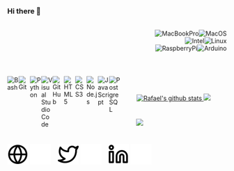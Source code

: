 ### Hi there 👋

<div style="display: inline_block"><br>
    <img align="right" alt="MacOS" src="https://img.shields.io/badge/mac%20os-000000?style=for-the-badge&logo=apple&logoColor=white"/>
    <img align="right" alt="MacBookPro" src="https://img.shields.io/badge/Apple-MacBook_Pro-999999?style=for-the-badge&logo=apple&logoColor=white"/>
    <br>
    <img align="right" alt="Linux" src="https://img.shields.io/badge/Linux-FCC624?style=for-the-badge&logo=linux&logoColor=black"/>
    <img align="right" alt="Intel" src="https://img.shields.io/badge/Intel-Core-0071C5?style=for-the-badge&logo=intel&logoColor=white"/>
    <br>
    <img align="right" alt="Arduino" src="https://img.shields.io/badge/Arduino-00979D?style=for-the-badge&logo=Arduino&logoColor=white"/>
    <img align="right" alt="RaspberryPi" src="https://img.shields.io/badge/Raspberry%20Pi-A22846?style=for-the-badge&logo=Raspberry%20Pi&logoColor=white"/>
</div><br>

#

<div style="display: inline_block"><br>
  <img align="left" alt="Bash" width="26px" src="https://cdn.jsdelivr.net/gh/devicons/devicon/icons/bash/bash-original.svg"/>
  <img align="left" alt="Git" width="26px" src="https://cdn.jsdelivr.net/gh/devicons/devicon/icons/git/git-original.svg"/>
  <img align="left" alt="Python" width="26px" src="https://cdn.jsdelivr.net/gh/devicons/devicon/icons/python/python-original.svg"/>
  <img align="left" alt="Visual Studio Code" width="26px" src="https://cdn.jsdelivr.net/gh/devicons/devicon/icons/vscode/vscode-original.svg"/>
  <img align="left" alt="GitHub" width="26px" src="https://user-images.githubusercontent.com/3369400/139448065-39a229ba-4b06-434b-bc67-616e2ed80c8f.png"/>
  <img align="left" alt="HTML5" width="26px" src="https://cdn.jsdelivr.net/gh/devicons/devicon/icons/html5/html5-original.svg"/>
  <img align="left" alt="CSS3" width="26px" src="https://cdn.jsdelivr.net/gh/devicons/devicon/icons/css3/css3-original.svg"/>
  <img align="left" alt="Node.js" width="26px" src="https://cdn.jsdelivr.net/gh/devicons/devicon/icons/nodejs/nodejs-original.svg"/>
  <img align="left" alt="JavaScript" width="26px" src="https://cdn.jsdelivr.net/gh/devicons/devicon/icons/javascript/javascript-original.svg"/>
  <img align="left" alt="PostgreSQL" width="26px" src="https://cdn.jsdelivr.net/gh/devicons/devicon/icons/postgresql/postgresql-original.svg"/>
</div>
          
#

<div align="center">
  <a href="https://rafaelscnunes.github.io">
  <img heigth="180em" src="https://github-readme-stats.vercel.app/api?username=rafaelscnunes&show_icons=true&include_all_commits=true&theme=dark&count_private=true" alt="Rafael's github stats" />
  <img heigth="180em" src="https://github-readme-stats.vercel.app/api/top-langs/?username=rafaelscnunes&layout=compact&langs_count=16&theme=dark" />
</div>

#

<div align="center">
  <img heigth="200" src="https://github.com/rafaelscnunes/rafaelscnunes/blob/output/github-contribution-grid-snake.svg"/>
</div>

#

[![website](./img/globe-light.svg)](https://rafaelscnunes.github.io#gh-light-mode-only)
[![website](./img/globe-dark.svg)](https://rafaelscnunes.github.io#gh-dark-mode-only)
&nbsp;&nbsp;
[![website](./img/twitter-light.svg)](https://twitter.com/rafaelscnunes#gh-light-mode-only)
[![website](./img/twitter-dark.svg)](https://twitter.com/rafaelscnunes#gh-dark-mode-only)
&nbsp;&nbsp;
[![website](./img/linkedin-light.svg)](https://linkedin.com/in/rafaelscnunes#gh-light-mode-only)
[![website](./img/linkedin-dark.svg)](https://linkedin.com/in/rafaelscnunes#gh-dark-mode-only)


[website]: https://rafaelscnunes.github.io
[linkedin]: https://www.linkedin.com/in/rafaelscnunes/
[github]: https://github.com/rafaelscnunes
[medium]: https://medium.com/@rafaelscnunes
[twitter]: https://twitter.com/rafaelscnunes
[youtube]: https://www.youtube.com/channel/UC3XAcR9KyLrgbsQ3xPCwwGw

[badges]: https://dev.to/envoy_/150-badges-for-github-pnk#skills
[icons]: https://devicon.dev

<!--
### Hi there 👋

![Snake animation](https://github.com/rafaelscnunes/rafaelscnunes/blob/output/github-contribution-grid-snake.svg)

**rafaelscnunes/rafaelscnunes** is a ✨ _special_ ✨ repository because its `README.md` (this file) appears on your GitHub profile.

Here are some ideas to get you started:


- 🌱 I’m currently learning OpenLDAP, Gitea, Jenkins, Docker, etc.
- 👯 I’m looking to collaborate on Data Science Projects
- 🤔 I’m looking for help with Infra as Code
- 💬 Ask me about what ever you want
- 📫 How to reach me: ...
- 😄 Pronouns: ...
- ⚡ Fun fact: ...

---
## Social networks (HTML)
<a href="https://discord.gg/wagxzStdcR" target="_blank"><img src="https://img.shields.io/badge/Discord-7289DA?style=for-the-badge&logo=discord&logoColor=white" target="_blank"></a> 

<a href="https://www.youtube.com/channel/UC3XAcR9KyLrgbsQ3xPCwwGw" target="_blank"><img src="https://img.shields.io/badge/YouTube-FF0000?style=for-the-badge&logo=youtube&logoColor=white" target="_blank"></a>

<a href="https://instagram.com/rafaelscnunes" target="_blank"><img src="https://img.shields.io/badge/-Instagram-%23E4405F?style=for-the-badge&logo=instagram&logoColor=white" target="_blank"></a>

<a href="https://www.twitch.tv/rafaelscnunes" target="_blank"><img src="https://img.shields.io/badge/Twitch-9146FF?style=for-the-badge&logo=twitch&logoColor=white" target="_blank"></a>

<a href = "mailto:rafaelscnunes@gmail.com"><img src="https://img.shields.io/badge/-Gmail-%23333?style=for-the-badge&logo=gmail&logoColor=white" target="_blank"></a>


## Social networks (Markdown)
[![YouTube Channel Subscribers](https://img.shields.io/youtube/channel/subscribers/UC3XAcR9KyLrgbsQ3xPCwwGw?logo=youtube&logoColor=red&style=for-the-badge)][youtube]

[![Website](https://img.shields.io/website?label=rafaelscnunes.github.io&style=for-the-badge&url=https%3A%2F%2Frafaelscnunes.github.io)](https://rafaelscnunes.github.io)

[![Twitter Follow](https://img.shields.io/twitter/follow/rafaelscnunes?color=1DA1F2&logo=twitter&style=for-the-badge)](https://twitter.com/intent/follow?original_referer=https%3A%2F%2Fgithub.com%2Frafaelscnunes&screen_name=rafaelscnunes)

## Badges
<div style="display: inline_block"><br>    
    <img align="left" alt="iTerm" src="https://img.shields.io/badge/iTerm2-000000?style=for-the-badge&logo=iterm2&logoColor=white"/>
    <img align="left" alt="Shell Script" src="https://img.shields.io/badge/Shell_Script-121011?style=for-the-badge&logo=gnu-bash&logoColor=white"/>
    <img align="left" alt="Git" src="https://img.shields.io/badge/GIT-E44C30?style=for-the-badge&logo=git&logoColor=white"/>
</div><br>

<div style="display: inline_block"><br>    
    <img align="left" alt="VSCode" src="https://img.shields.io/badge/Visual_Studio_Code-0078D4?style=for-the-badge&logo=visual%20studio%20code&logoColor=white"/>
    <img align="left" alt="PyCharm" src="https://img.shields.io/badge/PyCharm-000000.svg?&style=for-the-badge&logo=PyCharm&logoColor=white"/>
    <img align="left" alt="Sublime" src="https://img.shields.io/badge/sublime_text-%23575757.svg?&style=for-the-badge&logo=sublime-text&logoColor=important"/>
    <img align="left" alt="Notepad++" src="https://img.shields.io/badge/Notepad++-90E59A.svg?style=for-the-badge&logo=notepad%2B%2B&logoColor=black"/>
    <img align="left" alt="Markdown" src="https://img.shields.io/badge/Markdown-000000?style=for-the-badge&logo=markdown&logoColor=white"/>
</div><br>

<div style="display: inline_block"><br>
    <img align="left" alt="SQLite" src="https://img.shields.io/badge/SQLite-07405E?style=for-the-badge&logo=sqlite&logoColor=white"/>
    <img align="left" alt="PostgreSQL" src="https://img.shields.io/badge/PostgreSQL-316192?style=for-the-badge&logo=postgresql&logoColor=white"/>
    <img align="left" alt="Flask" src="https://img.shields.io/badge/Flask-000000?style=for-the-badge&logo=flask&logoColor=white"/>
    <img align="left" alt="Django" src="https://img.shields.io/badge/Django-092E20?style=for-the-badge&logo=django&logoColor=white"/>
    <img align="left" alt="Jenkins" src="https://img.shields.io/badge/Jenkins-D24939?style=for-the-badge&logo=Jenkins&logoColor=white"/>
    <img align="left" alt="Heroku" src="https://img.shields.io/badge/Heroku-430098?style=for-the-badge&logo=heroku&logoColor=white"/>
    <img align="left" alt="GCP" src="https://img.shields.io/badge/Google_Cloud-4285F4?style=for-the-badge&logo=google-cloud&logoColor=white"/>
</div><br>

## Contacts
<div>
  <a href="https://rafaelscnunes.github.io" target="_blank"><img src="https://img.shields.io/website?label=rafaelscnunes.github.io&style=for-the-badge&url=https%3A%2F%2Frafaelscnunes.github.io"></a>
  <a href="https://www.linkedin.com/in/rafaelscnunes/" target="_blank"><img src="https://img.shields.io/badge/-LinkedIn-%230077B5?style=for-the-badge&logo=linkedin&logoColor=white" target="_blank"></a> 
  <a href="https://twitter.com/intent/follow?original_referer=https%3A%2F%2Fgithub.com%2Frafaelscnunes&screen_name=rafaelscnunes" target="_blank"><img src="https://img.shields.io/twitter/follow/rafaelscnunes?color=1DA1F2&logo=twitter&style=for-the-badge"></a>
</div>
-->